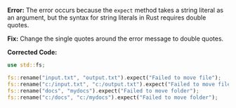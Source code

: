 **Error:** The error occurs because the `expect` method takes a string literal as an argument, but the syntax for string literals in Rust requires double quotes.

**Fix:** Change the single quotes around the error message to double quotes.

**Corrected Code:**

```rust
use std::fs;

fs::rename("input.txt", "output.txt").expect("Failed to move file");
fs::rename("c:/input.txt", "c:/output.txt").expect("Failed to move file");
fs::rename("docs", "mydocs").expect("Failed to move folder");
fs::rename("c:/docs", "c:/mydocs").expect("Failed to move folder");
```
